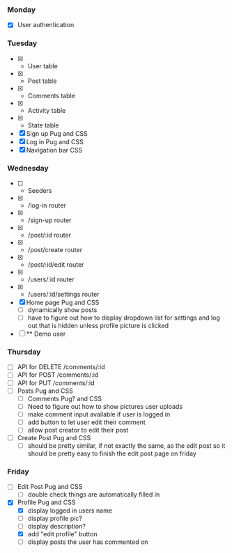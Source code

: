 ### Monday
- [x] User authentication

### Tuesday
- [x]  * User table
- [x]  * Post table
- [x]  * Comments table
- [x]  * Activity table
- [x]  * State table
- [x]  Sign up Pug and CSS
- [x]  Log in Pug and CSS
- [x]  Navigation bar CSS

### Wednesday
- [ ]  * Seeders
- [x]  * /log-in router
- [x]  * /sign-up router
- [x]  * /post/:id router
- [x]  * /post/create router
- [x]  * /post/:id/edit router
- [x]  * /users/:id router
- [x]  * /users/:id/settings router
- [x]  Home page Pug and CSS
    - [ ]  dynamically show posts
    - [ ]  have to figure out how to display dropdown list for  settings and log out that is hidden unless profile picture is clicked
- [ ]  ** Demo user

### Thursday
- [ ]  API for DELETE /comments/:id
- [ ]  API for POST /comments/:id
- [ ]  API for PUT /comments/:id
- [ ]  Posts Pug and CSS
    - [ ]  Comments Pug? and CSS
    - [ ]  Need to figure out how to show pictures user uploads
    - [ ]  make comment input available if user is logged in
    - [ ]  add button to let user edit their comment
    - [ ]  allow post creator to edit their post
- [ ] Create Post Pug and CSS
    - [ ] should be pretty similar, if not exactly the same, as the edit post so it should be pretty easy to finish the edit post page on friday

### Friday
- [ ]  Edit Post Pug and CSS
    - [ ]  double check things are automatically filled in
- [x]  Profile Pug and CSS
    - [x]  display logged in users name
    - [ ]  display profile pic?
    - [ ]  display description?
    - [x]  add "edit profile" button
    - [ ]  display posts the user has commented on
